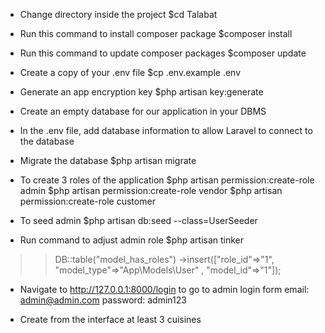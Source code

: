 * Change directory inside the project
$cd Talabat

* Run this command to install composer package
$composer install
	
* Run this command to update composer packages
$composer update

* Create a copy of your .env file
$cp .env.example .env

* Generate an app encryption key
$php artisan key:generate

* Create an empty database for our application in your DBMS

* In the .env file, add database information to allow Laravel to connect to the database

* Migrate the database
$php artisan migrate

* To create 3 roles of the application 
$php artisan permission:create-role admin
$php artisan permission:create-role vendor
$php artisan permission:create-role customer

* To seed admin 
$php artisan db:seed --class=UserSeeder

* Run command to adjust admin role 
$php artisan tinker 
>> DB::table("model_has_roles")
      ->insert(["role_id"=>"1", "model_type"=>"App\Models\User" , "model_id"=>"1"]);
      
* Navigate to http://127.0.0.1:8000/login to go to admin login form 
  email: admin@admin.com
  password: admin123

* Create from the interface at least 3 cuisines     
